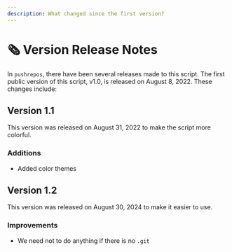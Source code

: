 ```yaml
---
description: What changed since the first version?
---
```


# 🗞️ Version Release Notes

In `pushrepos`, there have been several releases made to this script. The first public version of this script, v1.0, is released on August 8, 2022. These changes include:

## Version 1.1

This version was released on August 31, 2022 to make the script more colorful.

### Additions

* Added color themes

## Version 1.2

This version was released on August 30, 2024 to make it easier to use.

### Improvements

* We need not to do anything if there is no `.git`
